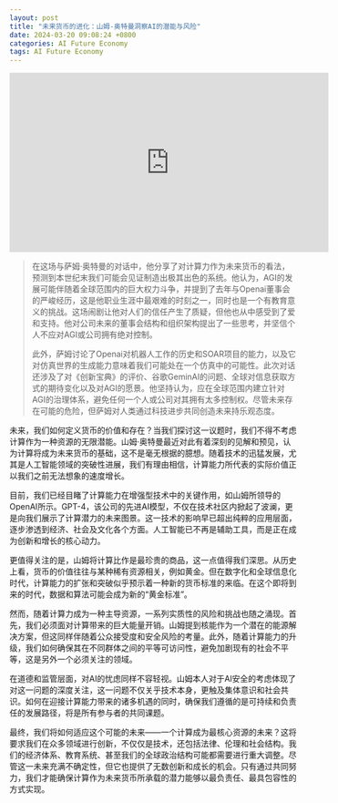 ```yaml
---
layout: post
title: "未来货币的进化：山姆-奥特曼洞察AI的潜能与风险"
date: 2024-03-20 09:08:24 +0800
categories: AI Future Economy
tags: AI Future Economy
---
```


<iframe width="560" height="315" src="https://www.youtube.com/embed/jvqFAi7vkBc?si=zV86-Y9nfOTvVaXq" title="YouTube video player" frameborder="0" allow="accelerometer; autoplay; clipboard-write; encrypted-media; gyroscope; picture-in-picture; web-share" allowfullscreen></iframe>

> 在这场与萨姆·奥特曼的对话中，他分享了对计算力作为未来货币的看法，预测到本世纪末我们可能会见证制造出极其出色的系统。他认为，AGI的发展可能伴随着全球范围内的巨大权力斗争，并提到了去年与Openai董事会的严峻经历，这是他职业生涯中最艰难的时刻之一，同时也是一个有教育意义的挑战。这场闹剧让他对人们的信任产生了质疑，但他也从中感受到了爱和支持。他对公司未来的董事会结构和组织架构提出了一些思考，并坚信个人不应对AGI或公司拥有绝对控制。
> 
> 此外，萨姆讨论了Openai对机器人工作的历史和SOAR项目的能力，以及它对仿真世界的生成能力意味着我们可能处在一个仿真中的可能性。此次对话还涉及了对《创新宝典》的评价、谷歌GeminAI的问题、全球对信息获取方式的期待变化以及对AGI的愿景。他坚持认为，应在全球范围内建立针对AGI的治理体系，避免任何一个人或公司对其拥有太多控制权。尽管未来存在可能的危险，但萨姆对人类通过科技进步共同创造未来持乐观态度。

未来，我们如何定义货币的价值和存在？当我们探讨这一议题时，我们不得不考虑计算作为一种资源的无限潜能。山姆·奥特曼最近对此有着深刻的见解和预见，认为计算将成为未来货币的基础，这不是毫无根据的臆想。随着技术的迅猛发展，尤其是人工智能领域的突破性进展，我们有理由相信，计算能力所代表的实际价值正以我们之前无法想象的速度增长。

目前，我们已经目睹了计算能力在增强型技术中的关键作用，如山姆所领导的OpenAI所示。GPT-4，该公司的先进AI模型，不仅在技术社区内掀起了波澜，更是向我们展示了计算潜力的未来图景。这一技术的影响早已超出纯粹的应用层面，逐步渗透到经济、社会及文化各个方面。人工智能已不再是辅助工具，而是正在成为创新和增长的核心动力。

更值得关注的是，山姆将计算比作是最珍贵的商品，这一点值得我们深思。从历史上看，货币的价值往往与某种稀有资源相关，例如黄金。但在数字化和全球信息化时代，计算能力的扩张和突破似乎预示着一种新的货币标准的来临。在这个即将到来的时代，数据和算法可能会成为新的“黄金标准”。

然而，随着计算力成为一种主导资源，一系列实质性的风险和挑战也随之涌现。首先，我们必须面对计算带来的巨大能量开销。山姆提到核能作为一个潜在的能源解决方案，但这同样伴随着公众接受度和安全风险的考量。此外，随着计算能力的升级，我们如何确保其在不同群体之间的平等可访问性，避免加剧现有的社会不平等，这是另外一个必须关注的领域。

在道德和监管层面，对AI的忧虑同样不容轻视。山姆本人对于AI安全的考虑体现了对这一问题的深度关注，这一问题不仅关乎技术本身，更触及集体意识和社会共识。如何在迎接计算能力带来的诸多机遇的同时，确保我们遵循的是可持续和负责任的发展路径，将是所有参与者的共同课题。

最终，我们将如何适应这个可能的未来——一个计算成为最核心资源的未来？这将要求我们在众多领域进行创新，不仅仅是技术，还包括法律、伦理和社会结构。我们的经济体系、教育系统、甚至我们的全球政治结构可能都需要进行重大调整。尽管这一未来充满不确定性，但它也提供了无数创新和成长的机会。只有通过共同努力，我们才能确保计算作为未来货币所承载的潜力能够以最负责任、最具包容性的方式实现。
